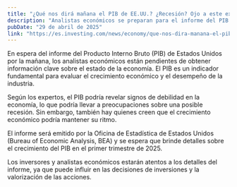 ```yaml
---
title: "¿Qué nos dirá mañana el PIB de EE.UU.? ¿Recesión? Ojo a este experto"
description: "Analistas económicos se preparan para el informe del PIB de Estados Unidos, un indicador clave para evaluar el estado de la economía"
pubDate: "29 de abril de 2025"
link: "https://es.investing.com/news/economy/que-nos-dira-manana-el-pib-de-eeuu-recesion-ojo-a-este-experto-3118449"
---
```


En espera del informe del Producto Interno Bruto (PIB) de Estados Unidos por la mañana, los analistas económicos están pendientes de obtener información clave sobre el estado de la economía. El PIB es un indicador fundamental para evaluar el crecimiento económico y el desempeño de la industria.

Según los expertos, el PIB podría revelar signos de debilidad en la economía, lo que podría llevar a preocupaciones sobre una posible recesión. Sin embargo, también hay quienes creen que el crecimiento económico podría mantener su ritmo.

El informe será emitido por la Oficina de Estadística de Estados Unidos (Bureau of Economic Analysis, BEA) y se espera que brinde detalles sobre el crecimiento del PIB en el primer trimestre de 2025.

Los inversores y analistas económicos estarán atentos a los detalles del informe, ya que puede influir en las decisiones de inversiones y la valorización de las acciones.